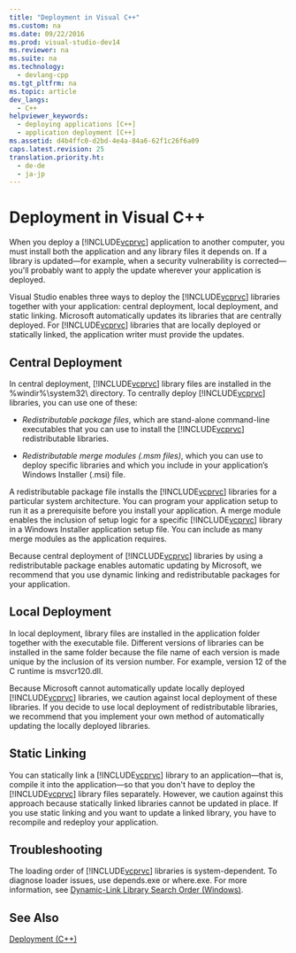 ```yaml
---
title: "Deployment in Visual C++"
ms.custom: na
ms.date: 09/22/2016
ms.prod: visual-studio-dev14
ms.reviewer: na
ms.suite: na
ms.technology: 
  - devlang-cpp
ms.tgt_pltfrm: na
ms.topic: article
dev_langs: 
  - C++
helpviewer_keywords: 
  - deploying applications [C++]
  - application deployment [C++]
ms.assetid: d4b4ffc0-d2bd-4e4a-84a6-62f1c26f6a09
caps.latest.revision: 25
translation.priority.ht: 
  - de-de
  - ja-jp
---
```

# Deployment in Visual C++
When you deploy a [!INCLUDE[vcprvc](../vs140/includes/vcprvc_md.md)] application to another computer, you must install both the application and any library files it depends on. If a library is updated—for example, when a security vulnerability is corrected—you'll probably want to apply the update wherever your application is deployed.  
  
 Visual Studio enables three ways to deploy the [!INCLUDE[vcprvc](../vs140/includes/vcprvc_md.md)] libraries together with your application: central deployment, local deployment, and static linking. Microsoft automatically updates its libraries that are centrally deployed. For [!INCLUDE[vcprvc](../vs140/includes/vcprvc_md.md)] libraries that are locally deployed or statically linked, the application writer must provide the updates.  
  
## Central Deployment  
 In central deployment, [!INCLUDE[vcprvc](../vs140/includes/vcprvc_md.md)] library files are installed in the %windir%\system32\ directory. To centrally deploy [!INCLUDE[vcprvc](../vs140/includes/vcprvc_md.md)] libraries, you can use one of these:  
  
-   *Redistributable package files*, which are stand-alone command-line executables that you can use to install the [!INCLUDE[vcprvc](../vs140/includes/vcprvc_md.md)] redistributable libraries.  
  
-   *Redistributable merge modules (.msm files)*, which you can use to deploy specific libraries and which you include in your application’s Windows Installer (.msi) file.  
  
 A redistributable package file installs the [!INCLUDE[vcprvc](../vs140/includes/vcprvc_md.md)] libraries for a particular system architecture. You can program your application setup to run it as a prerequisite before you install your application. A merge module enables the inclusion of setup logic for a specific [!INCLUDE[vcprvc](../vs140/includes/vcprvc_md.md)] library in a Windows Installer application setup file. You can include as many merge modules as the application requires.  
  
 Because central deployment of [!INCLUDE[vcprvc](../vs140/includes/vcprvc_md.md)] libraries by using a redistributable package enables automatic updating by Microsoft, we recommend that you use dynamic linking and redistributable packages for your application.  
  
## Local Deployment  
 In local deployment, library files are installed in the application folder together with the executable file. Different versions of libraries can be installed in the same folder because the file name of each version is made unique by the inclusion of its version number. For example, version 12 of the C runtime is msvcr120.dll.  
  
 Because Microsoft cannot automatically update locally deployed [!INCLUDE[vcprvc](../vs140/includes/vcprvc_md.md)] libraries, we caution against local deployment of these libraries. If you decide to use local deployment of redistributable libraries, we recommend that you implement your own method of automatically updating the locally deployed libraries.  
  
## Static Linking  
 You can statically link a [!INCLUDE[vcprvc](../vs140/includes/vcprvc_md.md)] library to an application—that is, compile it into the application—so that you don't have to deploy the [!INCLUDE[vcprvc](../vs140/includes/vcprvc_md.md)] library files separately. However, we caution against this approach because statically linked libraries cannot be updated in place. If you use static linking and you want to update a linked library, you have to recompile and redeploy your application.  
  
## Troubleshooting  
 The loading order of [!INCLUDE[vcprvc](../vs140/includes/vcprvc_md.md)] libraries is system-dependent. To diagnose loader issues, use depends.exe or where.exe. For more information, see [Dynamic-Link Library Search Order (Windows)](http://msdn.microsoft.com/library/windows/desktop/ms682586.aspx).  
  
## See Also  
 [Deployment (C++)](../vs140/deploying-native-desktop-applications--visual-c---.md)